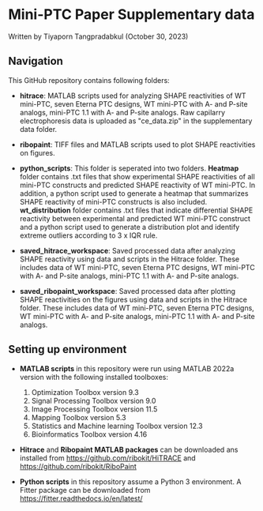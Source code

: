# Mini-PTC Paper Supplementary data
Written by Tiyaporn Tangpradabkul (October 30, 2023)


## Navigation
This GitHub repository contains following folders:

* **hitrace**: MATLAB scripts used for analyzing SHAPE reactivities of WT mini-PTC, seven Eterna PTC designs, WT mini-PTC with A- and P-site analogs, mini-PTC 1.1 with A- and P-site analogs. Raw capilarry electrophoresis data is uploaded as "ce_data.zip" in the supplementary data folder. 

* **ribopaint**: TIFF files and MATLAB scripts used to plot SHAPE reactivities on figures.

* **python_scripts**: This folder is seperated into two folders. **Heatmap** folder contains .txt files that show experimental SHAPE reactivities of all mini-PTC constructs and predicted SHAPE reactivity of WT mini-PTC. In addition, a python script used to generate a heatmap that summarizes SHAPE reactivity of mini-PTC constructs is also included. **wt_distribution** folder contains .txt files that indicate differential SHAPE reactivity between experimental and predicted WT mini-PTC construct and a python script used to generate a distribution plot and identify extreme outliers according to 3 x IQR rule.

* **saved_hitrace_workspace**: Saved processed data after analyzing SHAPE reactivity using data and scripts in the Hitrace folder. These includes data of WT mini-PTC, seven Eterna PTC designs, WT mini-PTC with A- and P-site analogs, mini-PTC 1.1 with A- and P-site analogs. 

* **saved_ribopaint_workspace**: Saved processed data after plotting SHAPE reactivities on the figures using data and scripts in the Hitrace folder. These includes data of WT mini-PTC, seven Eterna PTC designs, WT mini-PTC with A- and P-site analogs, mini-PTC 1.1 with A- and P-site analogs. 


## Setting up environment
* **MATLAB scripts** in this repository were run using MATLAB 2022a version with the following installed toolboxes:
   1. Optimization Toolbox version 9.3
   2. Signal Processing Toolbox version 9.0
   3. Image Processing Toolbox version 11.5
   4. Mapping Toolbox version 5.3
   5. Statistics and Machine learning Toolbox version 12.3
   6. Bioinformatics Toolbox version 4.16

* **Hitrace** and **Ribopaint MATLAB packages** can be downloaded ans installed from https://github.com/ribokit/HiTRACE and https://github.com/ribokit/RiboPaint 
   
* **Python scripts** in this repository assume a Python 3 environment. A Fitter package can be downloaded from https://fitter.readthedocs.io/en/latest/
